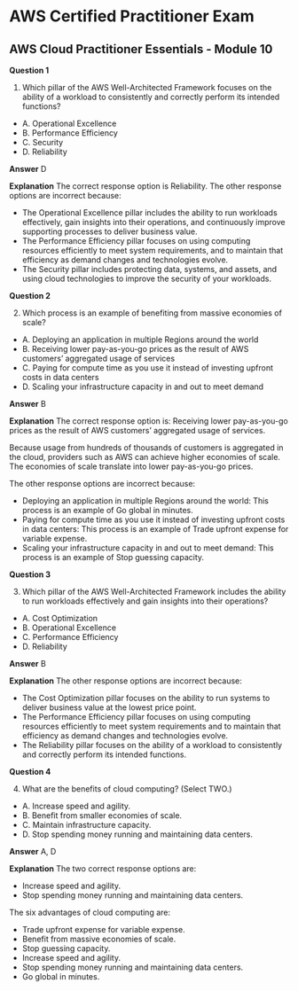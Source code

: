 
# AWS Certified Practitioner Exam

## AWS Cloud Practitioner Essentials - Module 10

**Question 1**

1. Which pillar of the AWS Well-Architected Framework focuses on the ability of a workload to consistently and correctly perform its intended functions?
* A. Operational Excellence
* B. Performance Efficiency
* C. Security
* D. Reliability


**Answer**  D

**Explanation**
The correct response option is Reliability.
The other response options are incorrect because:

* The Operational Excellence pillar includes the ability to run workloads effectively, gain insights into their operations, and continuously improve supporting processes to deliver business value.
* The Performance Efficiency pillar focuses on using computing resources efficiently to meet system requirements, and to maintain that efficiency as demand changes and technologies evolve.
* The Security pillar includes protecting data, systems, and assets, and using cloud technologies to improve the security of your workloads.

**Question 2**

2. Which process is an example of benefiting from massive economies of scale?
* A. Deploying an application in multiple Regions around the world
* B. Receiving lower pay-as-you-go prices as the result of AWS customers’ aggregated usage of services
* C. Paying for compute time as you use it instead of investing upfront costs in data centers
* D. Scaling your infrastructure capacity in and out to meet demand


**Answer**  B

**Explanation**
The correct response option is: Receiving lower pay-as-you-go prices as the result of AWS customers’ aggregated usage of services.

Because usage from hundreds of thousands of customers is aggregated in the cloud, providers such as AWS can achieve higher economies of scale. The economies of scale translate into lower pay-as-you-go prices.

The other response options are incorrect because:

* Deploying an application in multiple Regions around the world: This process is an example of Go global in minutes.
* Paying for compute time as you use it instead of investing upfront costs in data centers: This process is an example of Trade upfront expense for variable expense.
* Scaling your infrastructure capacity in and out to meet demand: This process is an example of Stop guessing capacity.

**Question 3**

3. Which pillar of the AWS Well-Architected Framework includes the ability to run workloads effectively and gain insights into their operations?
* A. Cost Optimization
* B. Operational Excellence
* C. Performance Efficiency
* D. Reliability


**Answer**  B

**Explanation**
The other response options are incorrect because:

* The Cost Optimization pillar focuses on the ability to run systems to deliver business value at the lowest price point.
* The Performance Efficiency pillar focuses on using computing resources efficiently to meet system requirements and to maintain that efficiency as demand changes and technologies evolve.
* The Reliability pillar focuses on the ability of a workload to consistently and correctly perform its intended functions.

**Question 4**

4. What are the benefits of cloud computing? (Select TWO.)
* A. Increase speed and agility.
* B. Benefit from smaller economies of scale.
* C. Maintain infrastructure capacity.
* D. Stop spending money running and maintaining data centers.


**Answer**  A, D

**Explanation**
The two correct response options are:

* Increase speed and agility.
* Stop spending money running and maintaining data centers.

The six advantages of cloud computing are:

* Trade upfront expense for variable expense.
* Benefit from massive economies of scale.
* Stop guessing capacity.
* Increase speed and agility.
* Stop spending money running and maintaining data centers.
* Go global in minutes.